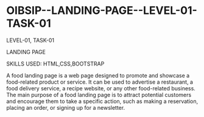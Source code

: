 # OIBSIP--LANDING-PAGE--LEVEL-01-TASK-01


LEVEL-01, TASK-01

LANDING PAGE

SKILLS USED: HTML,CSS,BOOTSTRAP

A food landing page is a web page designed to promote and showcase a food-related product or service. It can be used to advertise a restaurant, a food delivery service, a recipe website, or any other food-related business. The main purpose of a food landing page is to attract potential customers and encourage them to take a specific action, such as making a reservation, placing an order, or signing up for a newsletter.
